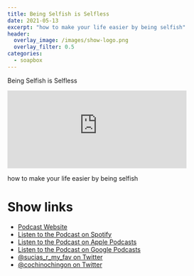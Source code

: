 ```yaml
---
title: Being Selfish is Selfless
date: 2021-05-13
excerpt: "how to make your life easier by being selfish"
header:
  overlay_image: /images/show-logo.png
  overlay_filter: 0.5
categories:
  - soapbox
---
```


Being Selfish is Selfless

<iframe src="https://open.spotify.com/embed-podcast/episode/55eLNLM3MUrfrcDLTkxpTk" width="80%" height="175" frameborder="0" allowtransparency="true" allow="encrypted-media"></iframe>

how to make your life easier by being selfish

# Show links

* <i class='fas fa-link'></i> [Podcast Website](https://sucias.xyz)
* <i class='fab fa-spotify'></i> [Listen to the Podcast on Spotify](https://open.spotify.com/show/3XjoipCU3QzeIaQAAQpBdW)
* <i class='fas fa-podcast'></i> [Listen to the Podcast on Apple Podcasts](https://podcasts.apple.com/us/podcast/sucias-are-my-favorite/id1548173787)
* <i class='fab fa-google-play'></i> [Listen to the Podcast on Google Podcasts](https://podcasts.google.com/feed/aHR0cHM6Ly9hbmNob3IuZm0vcy80MjI0YzYzYy9wb2RjYXN0L3Jzcw==)
* <i class='fab fa-twitter'></i> [@sucias_r_my_fav on Twitter](https://twitter.com/sucias_r_my_fav)
* <i class='fab fa-twitter'></i> [@cochinochingon on Twitter](https://twitter.com/cochinochingon)
